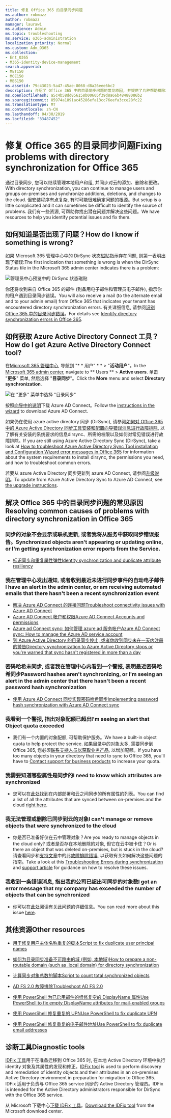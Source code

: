 ```yaml
---
title: 修复 Office 365 的目录同步问题
ms.author: robmazz
author: robmazz
manager: laurawi
ms.audience: Admin
ms.topic: troubleshooting
ms.service: o365-administration
localization_priority: Normal
ms.custom: Adm_O365
ms.collection:
- Ent_O365
- M365-identity-device-management
search.appverid:
- MET150
- MOE150
- MBS150
ms.assetid: 79c43023-5a47-45ae-8068-d8a26eee6bc2
description: 介绍了 Office 365 中的目录同步问题的常见原因, 并提供了几种帮助排除和解决这些问题的方法。
ms.openlocfilehash: a5c4b58dd856158b00605f39d8a66b48488086b2
ms.sourcegitcommit: 85974a1891ac45286efa13cc76eefa3cce28fc22
ms.translationtype: MT
ms.contentlocale: zh-CN
ms.lasthandoff: 04/30/2019
ms.locfileid: "33487452"
---
```

# <a name="fixing-problems-with-directory-synchronization-for-office-365"></a><span data-ttu-id="a5319-103">修复 Office 365 的目录同步问题</span><span class="sxs-lookup"><span data-stu-id="a5319-103">Fixing problems with directory synchronization for Office 365</span></span>

<span data-ttu-id="a5319-104">通过目录同步, 您可以继续管理本地用户和组, 并同步对云的添加、删除和更改。</span><span class="sxs-lookup"><span data-stu-id="a5319-104">With directory synchronization, you can continue to manage users and groups on-premises and synchronize additions, deletions, and changes to the cloud.</span></span> <span data-ttu-id="a5319-105">但安装程序有点复杂, 有时可能很难确定问题的根源。</span><span class="sxs-lookup"><span data-stu-id="a5319-105">But setup is a little complicated and it can sometimes be difficult to identify the source of problems.</span></span> <span data-ttu-id="a5319-106">我们有一些资源, 可帮助你找出潜在问题并解决这些问题。</span><span class="sxs-lookup"><span data-stu-id="a5319-106">We have resources to help you identify potential issues and fix them.</span></span>
  
## <a name="how-do-i-know-if-something-is-wrong"></a><span data-ttu-id="a5319-107">如何知道是否出现了问题？</span><span class="sxs-lookup"><span data-stu-id="a5319-107">How do I know if something is wrong?</span></span>

<span data-ttu-id="a5319-108">如果 Microsoft 365 管理中心中的 DirSync 状态磁贴指示存在问题, 则第一表明出现了错误:</span><span class="sxs-lookup"><span data-stu-id="a5319-108">The first indication that something is wrong is when the DirSync Status tile in the Microsoft 365 admin center indicates there is a problem:</span></span>
  
![管理员中心预览中的 DirSync 状态磁贴](media/060006e9-de61-49d5-8979-e77cda198e71.png)
  
<span data-ttu-id="a5319-110">你还将收到来自 Office 365 的邮件 (到备用电子邮件和管理员电子邮件), 指示你的租户遇到目录同步错误。</span><span class="sxs-lookup"><span data-stu-id="a5319-110">You will also receive a mail (to the alternate email and to your admin email) from Office 365 that indicates your tenant has encountered directory synchronization errors.</span></span> <span data-ttu-id="a5319-111">有关详细信息, 请参阅[识别 Office 365 中的目录同步错误](identify-directory-synchronization-errors.md)。</span><span class="sxs-lookup"><span data-stu-id="a5319-111">For details see [Identify directory synchronization errors in Office 365](identify-directory-synchronization-errors.md).</span></span>
  
## <a name="how-do-i-get-azure-active-directory-connect-tool"></a><span data-ttu-id="a5319-112">如何获取 Azure Active Directory Connect 工具？</span><span class="sxs-lookup"><span data-stu-id="a5319-112">How do I get Azure Active Directory Connect tool?</span></span>

<span data-ttu-id="a5319-113">在[Microsoft 365 管理中心](https://admin.microsoft.com), 导航到 "\* \* 用户" \* \* \> "**活动用户**"。</span><span class="sxs-lookup"><span data-stu-id="a5319-113">In the [Microsoft 365 admin center](https://admin.microsoft.com), navigate to \*\* Users \*\* \> **Active users**.</span></span> <span data-ttu-id="a5319-114">单击 "**更多**" 菜单, 然后选择 "**目录同步**"。</span><span class="sxs-lookup"><span data-stu-id="a5319-114">Click the **More** menu and select **Directory synchronization**.</span></span> 
  
![在 "更多" 菜单中选择 "目录同步"](media/dc6669e5-c01b-471e-9cdf-04f5d44e1c4b.png)
  
<span data-ttu-id="a5319-116">按照[向导中的说明](set-up-directory-synchronization.md)下载 Azure AD Connect。</span><span class="sxs-lookup"><span data-stu-id="a5319-116">Follow the [instructions in the wizard](set-up-directory-synchronization.md) to download Azure AD Connect.</span></span> 
  
<span data-ttu-id="a5319-117">如果仍在使用 azure active directory 同步 (DirSync), 请参阅[如何对 Office 365 中的 Azure Active Directory 同步工具安装和配置向导错误消息进行故障排除](https://go.microsoft.com/fwlink/p/?LinkId=396717), 以了解有关安装的系统要求的信息dirsync、所需的权限以及如何对常见错误进行故障排除。</span><span class="sxs-lookup"><span data-stu-id="a5319-117">If you are still using Azure Active Directory Sync (DirSync), take a look at [How to troubleshoot Azure Active Directory Sync Tool installation and Configuration Wizard error messages in Office 365](https://go.microsoft.com/fwlink/p/?LinkId=396717) for information about the system requirements to install dirsync, the permissions you need, and how to troubleshoot common errors.</span></span> 
  
<span data-ttu-id="a5319-118">若要从 azure Active Directory 同步更新到 azure AD Connect, 请参阅[升级说明](https://go.microsoft.com/fwlink/p/?LinkId=733240)。</span><span class="sxs-lookup"><span data-stu-id="a5319-118">To update from Azure Active Directory Sync to Azure AD Connect, see [the upgrade instructions](https://go.microsoft.com/fwlink/p/?LinkId=733240).</span></span>
  
## <a name="resolving-common-causes-of-problems-with-directory-synchronization-in-office-365"></a><span data-ttu-id="a5319-119">解决 Office 365 中的目录同步问题的常见原因</span><span class="sxs-lookup"><span data-stu-id="a5319-119">Resolving common causes of problems with directory synchronization in Office 365</span></span>

### <a name="synchronized-objects-arent-appearing-or-updating-online-or-im-getting-synchronization-error-reports-from-the-service"></a><span data-ttu-id="a5319-120">**同步的对象不会显示或联机更新, 或者我将从服务中获取同步错误报告。**</span><span class="sxs-lookup"><span data-stu-id="a5319-120">**Synchronized objects aren't appearing or updating online, or I'm getting synchronization error reports from the Service.**</span></span>

- [<span data-ttu-id="a5319-121">标识同步和重复属性弹性</span><span class="sxs-lookup"><span data-stu-id="a5319-121">Identity synchronization and duplicate attribute resiliency</span></span>](https://docs.microsoft.com/azure/active-directory/hybrid/how-to-connect-syncservice-duplicate-attribute-resiliency)

### <a name="i-have-an-alert-in-the-admin-center-or-am-receiving-automated-emails-that-there-hasnt-been-a-recent-synchronization-event"></a><span data-ttu-id="a5319-122">**我在管理中心发出通知, 或者收到最近未进行同步事件的自动电子邮件**</span><span class="sxs-lookup"><span data-stu-id="a5319-122">**I have an alert in the admin center, or am receiving automated emails that there hasn't been a recent synchronization event**</span></span>
- [<span data-ttu-id="a5319-123">解决 Azure AD Connect 的连接问题</span><span class="sxs-lookup"><span data-stu-id="a5319-123">Troubleshoot connectivity issues with Azure AD Connect</span></span>](https://docs.microsoft.com/azure/active-directory/hybrid/tshoot-connect-connectivity)
- [<span data-ttu-id="a5319-124">Azure AD Connect 帐户和权限</span><span class="sxs-lookup"><span data-stu-id="a5319-124">Azure AD Connect Accounts and permissions</span></span>](https://go.microsoft.com/fwlink/p/?LinkId=820598)
- [<span data-ttu-id="a5319-125">Azure ad Connect sync: 如何管理 azure ad 服务帐户</span><span class="sxs-lookup"><span data-stu-id="a5319-125">Azure AD Connect sync: How to manage the Azure AD service account</span></span>](https://docs.microsoft.com/azure/active-directory/hybrid/how-to-connect-azureadaccount)
- [<span data-ttu-id="a5319-126">到 Azure Active Directory 的目录同步停止, 或者你收到同步未在一天内注册的警告</span><span class="sxs-lookup"><span data-stu-id="a5319-126">Directory synchronization to Azure Active Directory stops or you're warned that sync hasn't registered in more than a day</span></span>](https://support.microsoft.com/help/2882421/directory-synchronization-to-azure-active-directory-stops-or-you-re-warned-that-sync-hasn-t-registered-in-more-than-a-day)

### <a name="password-hashes-arent-synchronizing-or-im-seeing-an-alert-in-the-admin-center-that-there-hasnt-been-a-recent-password-hash-synchronization"></a><span data-ttu-id="a5319-127">**密码哈希未同步, 或者我在管理中心内看到一个警报, 表明最近密码哈希同步**</span><span class="sxs-lookup"><span data-stu-id="a5319-127">**Password hashes aren't synchronizing, or I'm seeing an alert in the admin center that there hasn't been a recent password hash synchronization**</span></span>
- [<span data-ttu-id="a5319-128">使用 Azure AD Connect 同步实现密码哈希同步</span><span class="sxs-lookup"><span data-stu-id="a5319-128">Implementing password hash synchronization with Azure AD Connect sync</span></span>](https://docs.microsoft.com/azure/active-directory/hybrid/how-to-connect-password-hash-synchronization)

### <a name="im-seeing-an-alert-that-object-quota-exceeded"></a><span data-ttu-id="a5319-129">**我看到一个警报, 指出对象配额已超出**</span><span class="sxs-lookup"><span data-stu-id="a5319-129">**I'm seeing an alert that Object quota exceeded**</span></span>
- <span data-ttu-id="a5319-130">我们有一个内置的对象配额, 可帮助保护服务。</span><span class="sxs-lookup"><span data-stu-id="a5319-130">We have a built-in object quota to help protect the service.</span></span> <span data-ttu-id="a5319-131">如果目录中的对象太多, 需要同步到 Office 365, 您必须[联系支持人员以获取业务产品](https://support.office.com/article/32a17ca7-6fa0-4870-8a8d-e25ba4ccfd4b), 以增加配额。</span><span class="sxs-lookup"><span data-stu-id="a5319-131">If you have too many objects in your directory that need to sync to Office 365, you'll have to [Contact support for business products](https://support.office.com/article/32a17ca7-6fa0-4870-8a8d-e25ba4ccfd4b) to increase your quota.</span></span>

### <a name="i-need-to-know-which-attributes-are-synchronized"></a><span data-ttu-id="a5319-132">**我需要知道哪些属性是同步的**</span><span class="sxs-lookup"><span data-stu-id="a5319-132">**I need to know which attributes are synchronized**</span></span>
- <span data-ttu-id="a5319-133">您可以在[此处](https://go.microsoft.com/fwlink/p/?LinkId=396719)找到在内部部署和云之间同步的所有属性的列表。</span><span class="sxs-lookup"><span data-stu-id="a5319-133">You can find a list of all the attributes that are synced between on-premises and the cloud [right here](https://go.microsoft.com/fwlink/p/?LinkId=396719).</span></span>

### <a name="i-cant-manage-or-remove-objects-that-were-synchronized-to-the-cloud"></a><span data-ttu-id="a5319-134">**我无法管理或删除已同步到云的对象**</span><span class="sxs-lookup"><span data-stu-id="a5319-134">**I can't manage or remove objects that were synchronized to the cloud**</span></span>
- <span data-ttu-id="a5319-135">你是否已准备好仅在云中管理对象？</span><span class="sxs-lookup"><span data-stu-id="a5319-135">Are you ready to manage objects in the cloud only?</span></span> <span data-ttu-id="a5319-136">或者是否存在本地删除的对象, 但它在云中被卡住？</span><span class="sxs-lookup"><span data-stu-id="a5319-136">Or is there an object that was deleted on-premises, but is stuck in the cloud?</span></span> <span data-ttu-id="a5319-137">请查看同步和[支持文章](https://go.microsoft.com/fwlink/p/?LinkId=396720)中的此[故障排除错误](https://go.microsoft.com/fwlink/p/?linkid=842044), 以获取有关如何解决这些问题的指南。</span><span class="sxs-lookup"><span data-stu-id="a5319-137">Take a look at this [Troubleshooting Errors during synchronization](https://go.microsoft.com/fwlink/p/?linkid=842044) and [support article](https://go.microsoft.com/fwlink/p/?LinkId=396720) for guidance on how to resolve these issues.</span></span>

### <a name="i-got-an-error-message-that-my-company-has-exceeded-the-number-of-objects-that-can-be-synchronized"></a><span data-ttu-id="a5319-138">**我收到一条错误消息, 指出我的公司已超出可同步的对象数**</span><span class="sxs-lookup"><span data-stu-id="a5319-138">**I got an error message that my company has exceeded the number of objects that can be synchronized**</span></span>
- <span data-ttu-id="a5319-139">你可以在[此处](https://go.microsoft.com/fwlink/p/?LinkId=396721)阅读有关此问题的详细信息。</span><span class="sxs-lookup"><span data-stu-id="a5319-139">You can read more about this issue [here](https://go.microsoft.com/fwlink/p/?LinkId=396721).</span></span>
   
## <a name="other-resources"></a><span data-ttu-id="a5319-140">其他资源</span><span class="sxs-lookup"><span data-stu-id="a5319-140">Other resources</span></span>

- [<span data-ttu-id="a5319-141">用于修复用户主体名称重复的脚本</span><span class="sxs-lookup"><span data-stu-id="a5319-141">Script to fix duplicate user principal names</span></span>](https://go.microsoft.com/fwlink/p/?LinkId=396725)
    
- [<span data-ttu-id="a5319-142">如何为目录同步准备不可路由的域 (例如, 本地域)</span><span class="sxs-lookup"><span data-stu-id="a5319-142">How to prepare a non-routable domain (such as .local domain) for directory synchronization</span></span>](prepare-a-non-routable-domain-for-directory-synchronization.md)
    
- [<span data-ttu-id="a5319-143">计算同步对象总数的脚本</span><span class="sxs-lookup"><span data-stu-id="a5319-143">Script to count total synchronized objects</span></span>](https://go.microsoft.com/fwlink/p/?LinkId=396726)
    
- [<span data-ttu-id="a5319-144">AD FS 2.0 故障排除</span><span class="sxs-lookup"><span data-stu-id="a5319-144">Troubleshoot AD FS 2.0</span></span>](https://go.microsoft.com/fwlink/p/?LinkId=396727)
    
- [<span data-ttu-id="a5319-145">使用 PowerShell 为已启用邮件的组修复空的 DisplayName 属性</span><span class="sxs-lookup"><span data-stu-id="a5319-145">Use PowerShell to fix empty DisplayName attributes for mail-enabled groups</span></span>](https://go.microsoft.com/fwlink/p/?LinkId=396728)
    
- [<span data-ttu-id="a5319-146">使用 PowerShell 修复重复的 UPN</span><span class="sxs-lookup"><span data-stu-id="a5319-146">Use PowerShell to fix duplicate UPN</span></span>](https://go.microsoft.com/fwlink/p/?LinkId=396730)
    
- [<span data-ttu-id="a5319-147">使用 PowerShell 修复重复的电子邮件地址</span><span class="sxs-lookup"><span data-stu-id="a5319-147">Use PowerShell to fix duplicate email addresses</span></span>](https://go.microsoft.com/fwlink/p/?LinkId=396731)
    
## <a name="diagnostic-tools"></a><span data-ttu-id="a5319-148">诊断工具</span><span class="sxs-lookup"><span data-stu-id="a5319-148">Diagnostic tools</span></span>

<span data-ttu-id="a5319-149">[IDFix 工具](prepare-directory-attributes-for-synch-with-idfix.md)用于在准备迁移到 Office 365 时, 在本地 Active Directory 环境中执行 identity 对象及其属性的发现和修正。</span><span class="sxs-lookup"><span data-stu-id="a5319-149">[IDFix tool](prepare-directory-attributes-for-synch-with-idfix.md) is used to perform discovery and remediation of identity objects and their attributes in an on-premises Active Directory environment in preparation for migration to Office 365.</span></span> <span data-ttu-id="a5319-150">IDFix 适用于负责与 Office 365 service 同步的 Active Directory 管理员。</span><span class="sxs-lookup"><span data-stu-id="a5319-150">IDFix is intended for the Active Directory administrators responsible for DirSync with the Office 365 service.</span></span> 

<span data-ttu-id="a5319-151">从 Microsoft 下载中心[下载 IDFix 工具](https://go.microsoft.com/fwlink/p/?LinkId=396718)。</span><span class="sxs-lookup"><span data-stu-id="a5319-151">[Download the IDFix tool](https://go.microsoft.com/fwlink/p/?LinkId=396718) from the Microsoft download center.</span></span>